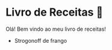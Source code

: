 
# Livro de Receitas  :chicken: 
 
 Olá! Bem vindo ao meu livro de receitas!

 - Strogonoff de frango
